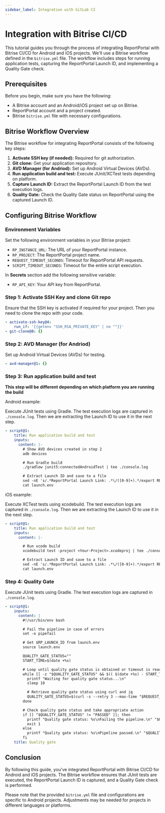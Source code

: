 ```yaml
---
sidebar_label: Integration with GitLab CI
---
```



# Integration with Bitrise CI/CD

This tutorial guides you through the process of integrating ReportPortal with Bitrise CI/CD for Android and iOS projects. We'll use a Bitrise workflow defined in the `bitrise.yml` file. The workflow includes steps for running application tests, capturing the ReportPortal Launch ID, and implementing a Quality Gate check.

## Prerequisites

Before you begin, make sure you have the following:

- A Bitrise account and an Android/iOS project set up on Bitrise.
- ReportPortal account and a project created.
- Bitrise `bitrise.yml` file with necessary configurations.

## Bitrise Workflow Overview

The Bitrise workflow for integrating ReportPortal consists of the following key steps:

1. **Activate SSH key (if needed):** Required for git authorization.
2. **Git clone:** Get your application repository.
3. **AVD Manager (for Andriod):** Set up Android Virtual Devices (AVDs).
4. **Run application build and test:** Execute JUnit/XCTest tests depending on platform.
5. **Capture Launch ID:** Extract the ReportPortal Launch ID from the test execution logs.
6. **Quality Gate:** Check the Quality Gate status on ReportPortal using the captured Launch ID.

## Configuring Bitrise Workflow

### Environment Variables

Set the following environment variables in your Bitrise project:

- `RP_INSTANCE_URL`: The URL of your ReportPortal instance.
- `RP_PROJECT`: The ReportPortal project name.
- `REQUEST_TIMEOUT_SECONDS`: Timeout for ReportPortal API requests.
- `SCRIPT_TIMEOUT_SECONDS`: Timeout for the entire script execution.

In **Secrets** section add the following sensitive variable:
- `RP_API_KEY`: Your API key from ReportPortal.

### Step 1: Activate SSH Key and clone Git repo

Ensure that the SSH key is activated if required for your project. Then you need to clone the repo with your code.

```yaml
- activate-ssh-key@4:
    run_if: '{{getenv "SSH_RSA_PRIVATE_KEY" | ne ""}}'
- git-clone@8: {}
```
### Step 2: AVD Manager (for Andriod)

Set up Android Virtual Devices (AVDs) for testing.
```yaml
- avd-manager@1: {}
```
### Step 3: Run application build and test

**This step will be different depending on which platform you are running the build**

Android example:

Execute JUnit tests using Gradle. The test execution logs are captured in `./console.log`.
Then we are extracting the Launch ID to use it in the next step.

```yaml
- script@1:
    title: Run application build and test
    inputs:
      content: |-
        # Show AVD devices created in step 2
        adb devices

        # Run Gradle build
        ./gradlew junit5:connectedAndroidTest | tee ./console.log

        # Extract Launch ID and save to a file
        sed -nE 's/.*ReportPortal Launch Link: .*\/([0-9]+).*/export RP_LAUNCH_ID=\1/p' console.log > launch.env
        cat launch.env
```

iOS example:

Execute XCTest tests using xcodebuild. The test execution logs are captured in `./console.log`.
Then we are extracting the Launch ID to use it in the next step.

```yaml
- script@1:
    title: Run application build and test
    inputs:
      content: |-

        # Run xcode build
        xcodebuild test -project <Your-Project>.xcodeproj | tee ./console.log

        # Extract Launch ID and save to a file
        sed -nE 's/.*ReportPortal Launch Link: .*\/([0-9]+).*/export RP_LAUNCH_ID=\1/p' console.log > launch.env
        cat launch.env
```

### Step 4: Quality Gate

Execute JUnit tests using Gradle. The test execution logs are captured in `./console.log`.

```yaml
- script@1:
    inputs:
      content: |
        #!/usr/bin/env bash

        # Fail the pipeline in case of errors
        set -o pipefail

        # Get $RP_LAUNCH_ID from launch.env
        source launch.env

        QUALITY_GATE_STATUS=""
        START_TIME=$(date +%s)

        # Loop until quality gate status is obtained or timeout is reached
        while [[ -z "$QUALITY_GATE_STATUS" && $(( $(date +%s) - START_TIME )) -lt $SCRIPT_TIMEOUT_SECONDS ]]; do
          printf "Waiting for quality gate status...\n"
          sleep 10

          # Retrieve quality gate status using curl and jq
          QUALITY_GATE_STATUS=$(curl -s --retry 3 --max-time "$REQUEST_TIMEOUT_SECONDS" -H "Authorization: Bearer $RP_API_KEY" "$RP_INSTANCE_URL/api/v1/$RP_PROJECT/launch/$RP_LAUNCH_ID" | jq -r '.metadata.qualityGate.status // empty')
        done

        # Check quality gate status and take appropriate action
        if [[ "$QUALITY_GATE_STATUS" != "PASSED" ]]; then
          printf "Quality gate status: %s\nFailing the pipeline.\n" "$QUALITY_GATE_STATUS"
          exit 1
        else
          printf "Quality gate status: %s\nPipeline passed.\n" "$QUALITY_GATE_STATUS"
        fi
    title: Quality gate

```

## Conclusion

By following this guide, you've integrated ReportPortal with Bitrise CI/CD for Android and iOS projects. The Bitrise workflow ensures that JUnit tests are executed, the ReportPortal Launch ID is captured, and a Quality Gate check is performed.

Please note that the provided `bitrise.yml` file and configurations are specific to Android projects. Adjustments may be needed for projects in different languages or platforms.
